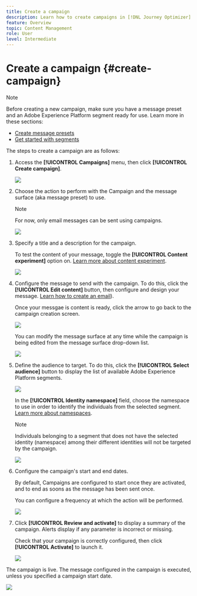 ```yaml
---
title: Create a campaign
description: Learn how to create campaigns in [!DNL Journey Optimizer]
feature: Overview
topic: Content Management
role: User
level: Intermediate
---
```


# Create a campaign {#create-campaign}

>[!NOTE]
>
>Before creating a new campaign, make sure you have a message preset and an Adobe Experience Platform segment ready for use. Learn more in these sections:
>
>* [Create message presets](../configuration/message-presets.md) 
>* [Get started with segments](/segment/about-segments.md)

The steps to create a campaign are as follows:

1. Access the **[!UICONTROL Campaigns]** menu, then click **[!UICONTROL Create campaign]**.

    ![](assets/create-campaign.png)

1. Choose the action to perform with the Campaign and the message surface (aka message preset) to use.

    >[!NOTE]
    >
    >For now, only email messages can be sent using campaigns.

    ![](assets/create-campaign-action.png)

1. Specify a title and a description for the campaign.

    <!--message type will be static information and will display "marketing" as campaign are audience based only. cannot send transactional messages.-->

    To test the content of your message, toggle the **[!UICONTROL Content experiment]** option on. [Learn more about content experiment](../campaigns/content-experiment.md).<!-- not for mid april?-->

    ![](assets/create-campaign-properties.png)

1. Configure the message to send with the campaign. To do this, click the **[!UICONTROL Edit content]** button, then configure and design your message. [Learn how to create an email](../messages/create-email.md)).

    Once your messgae is content is ready, click the arrow to go back to the campaign creation screen.

    ![](assets/create-campaign-design.png)

    You can modify the message surface at any time while the campaign is being edited from the message surface drop-down list.

    ![](assets/create-campaign-action-properties.png)

1. Define the audience to target. To do this, click the **[!UICONTROL Select audience]** button to display the list of available Adobe Experience Platform segments.

    ![](assets/create-campaign-audience.png)

    <!--By default, the targeted audience for in-app messages includes all the users of the selected mobile application.-->

    In the **[!UICONTROL Identity namespace]** field, choose the namespace to use in order to identify the individuals from the selected segment. [Learn more about namespaces](../event/about-creating.md#select-the-namespace).

    >[!NOTE]
    >
    >Individuals belonging to a segment that does not have the selected identity (namespace) among their different identities  will not be targeted by the campaign. <!--info vue dans section journeys, read segment-->

    ![](assets/create-campaign-namespace.png)

    <!--If you are creating a campaign to send an in-app message, you can choose how and when the message will be shown to the audience using existing mobile app triggers.-->
    <!-- where are triggers configured?-->

1. Configure the campaign's start and end dates.

    By default, Campaigns are configured to start once they are activated, and to end as soons as the message has been sent once. <!--For in-app messages, you need to stop the campaign manually or specify an end date.-->

    You can configure a frequency at which the action will be performed.

    ![](assets/create-campaign-schedule.png)

    <!-- send time optimization will be available later on -->

7. Click **[!UICONTROL Review and activate]** to display a summary of the campaign. Alerts display if any parameter is incorrect or missing.

    Check that your campaign is correctly configured, then click **[!UICONTROL Activate]** to launch it.

    ![](assets/create-campaign-review.png)

The campaign is live. The message configured in the campaign is executed, unless you specified a campaign start date.

![](assets/create-campaign-live.png)
